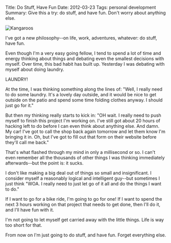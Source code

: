 Title: Do Stuff, Have Fun
Date: 2012-03-23
Tags: personal development
Summary: Give this a try: do stuff, and have fun.  Don't worry about anything else.


![Kangaroos][]


I've got a new philosophy--on life, work, adventures, whatever: do stuff, have
fun.

Even though I'm a very easy going fellow, I tend to spend a lot of time and
energy thinking about things and debating even the smallest decisions with
myself.  Over time, this bad habit has built up.  Yesterday I was debating with
myself about doing laundry.

LAUNDRY!

At the time, I was thinking something along the lines of: "Well, I really need
to do some laundry.  It's a lovely day outside, and it would be nice to get
outside on the patio and spend some time folding clothes anyway.  I should just
go for it."

But then my thinking really starts to kick in: "OH wait.  I really need to push
myself to finish this project I'm working on.  I've still got about 20 hours of
hacking left to do before I can even think about anything else.  And damn.  My
car!  I've got to call the shop back again tomorrow and let them know I'm
bringing it in.  Oh, but I've got to fill out that form on their website before
they'll call me back."

That's what flashed through my mind in only a millisecond or so.  I can't even
remember all the thousands of other things I was thinking immediately
afterwards--but the point is: it sucks.

I don't like making a big deal out of things so small and insignificant.  I
consider myself a reasonably logical and intelligent guy--but sometimes I just
think "WOA.  I really need to just let go of it all and do the things I want to
do."

If I want to go for a bike ride, I'm going to go for one!  If I want to spend
the next 3 hours working on that project that needs to get done, then I'll do
it, and I'll have fun with it.

I'm not going to let myself get carried away with the little things.  Life is
way too short for that.

From now on I'm just going to do stuff, and have fun.  Forget everything else.


  [Kangaroos]: {filename}/images/2012/kangaroos.png "Kangaroos"
